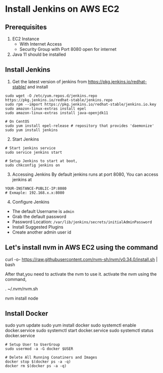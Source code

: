 # Install Jenkins on AWS EC2

## Prerequisites
1. EC2 Instance
    * With Internet Access
    * Security Group with Port 8080 open for internet
2. Java 11 should be installed

## Install Jenkins

1. Get the latest version of jenkins from https://pkg.jenkins.io/redhat-stable/ and install
```
sudo wget -O /etc/yum.repos.d/jenkins.repo https://pkg.jenkins.io/redhat-stable/jenkins.repo
sudo rpm --import https://pkg.jenkins.io/redhat-stable/jenkins.io.key
sudo amazon-linux-extras install epel 
sudo amazon-linux-extras install java-openjdk11 

# On CentOS 
sudo yum install epel-release # repository that provides 'daemonize'
sudo yum install jenkins
```
2. Start Jenkins
```
# Start jenkins service
sudo service jenkins start

# Setup Jenkins to start at boot,
sudo chkconfig jenkins on
```
3. Accessing Jenkins
By default jenkins runs at port 8080, You can access jenkins at
```
YOUR-INSTANCE-PUBLIC-IP:8080
# Exmaple: 192.168.x.x:8080
```
4. Configure Jenkins
* The default Username is `admin`
* Grab the default password
* Password Location: `/var/lib/jenkins/secrets/initialAdminPassword`
* Install Suggested Plugins
* Create another admin user id


## Let's install nvm in AWS EC2 using the command

curl -o- https://raw.githubusercontent.com/nvm-sh/nvm/v0.34.0/install.sh | bash

After that,you need to activate the nvm to use it. activate the nvm using the command,

. ~/.nvm/nvm.sh

nvm install node

## Install Docker
sudo yum update
sudo yum install docker
sudo systemctl enable docker.service
sudo systemctl start docker.service
sudo systemctl status docker.service
```
# Setup User to UserGroup
sudo usermod -a -G docker $USER

# Delete All Running Conatiners and Images
docker stop $(docker ps -a -q)
docker rm $(docker ps -a -q)
```
